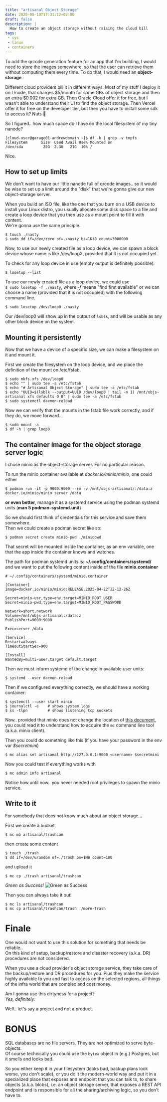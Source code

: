 ```yaml
---
title: "artisanal Object Storage"
date: 2025-05-10T17:31:12+02:00
draft: false
description: |
  How to create an object storage without raising the cloud bill
tags:
 - sys
 - linux
 - containers
---
```


To add the qrcode generation feature for an app that I'm building, I would need to store the images somewhere, so
that the user can retrieve them without computing them every time. To do that, I would need an **object-storage**.

Different cloud providers bill it in different ways. Most of my stuff I deploy it on Linode, 
that charges $5/month for some GBs of object storage and then an extra $0.002 for extra GB.
Then Oracle Cloud offer it for free, but I wasn't able to understand their UI to find the 
object storage. Then Vercel offer it for free on the developer tier, but then you have to install some sdk to access it? Nuts 🤷

So I figured.. how much space do I have on the local filesystem of my tiny nanode?  

```
[cloud-user@garage01-andrewdomain ~]$ df -h | grep -v tmpfs
Filesystem      Size  Used Avail Use% Mounted on
/dev/sda         25G  2.3G   21G  10% /
```

Nice.

## How to set up limits
We don't want to have our little nanode full of qrcode images.. so it would be wise to set up a limit
around the "disk" that we're gonna give our new object-storage server.

When you build an ISO file, like the one that you burn on a USB device
to install your Linux distro, you usually allocate some disk space to a file and create a loop device that you then
use as a mount point to fill it with content.  
We're gonna use the same principle.

```
$ touch ./nasty 
$ sudo dd if=/dev/zero of=./nasty bs=1KiB count=3000000
```

Now, to use our newly created file as a loop device, we can spawn a block device whose name is like /dev/loopX,
provided that it is not occupied yet.

To check for any loop device in use (empty output is definitely possible):
```
$ losetup --list
```

To use our newly created file as a loop device, we could use  
`$ sudo losetup -f ./nasty`, where *-f* means "find first available" 
or we can choose a name (provided that it is not occupied) with the following command line.
```
$ sudo losetup /dev/loop0 ./nasty
```

Our /dev/loop0 will show up in the output of `lsblk`, and will be usable
as any other block device on the system.

## Mounting it persistently
Now that we have a device of a specific size, we can make a filesystem on it and mount it.

First we create the filesystem on the loop device, and we place the definition of the mount on /etc/fstab.
```
$ sudo mkfs.xfs /dev/loop0
$ echo "" | sudo tee -a /etc/fstab
$ echo "# Artisanal Object Storage" | sudo tee -a /etc/fstab
$ echo "UUID=$(lsblk --output=UUID /dev/loop0 | tail -n 1) /mnt/objs-artisanal xfs defaults 0 0" | sudo tee -a /etc/fstab
$ sudo systemctl daemon-reload
```

Now we can verify that the mounts in the fstab file work correctly, and if they do, we move forward...
```
$ sudo mount -a
$ df -h | grep loop0
```

## The container image for the object storage server logic
I chose minio as the object-storage server. For no particular reason.

To run the minio container available at *docker.io/minio/minio*, one could either 
```
$ podman run -it -p 9000:9000 --rm -v /mnt/objs-artisanal/:/data:z docker.io/minio/minio server /data
```

**or even better**, manage it as a systemd service using the podman systemd units (**man 5 podman-systemd.unit**)

So we should first think of credentials for this service and save them somewhere.  
Then we could create a podman secret like so:
```
$ podman secret create minio-pwd ./miniopwd
```

That secret will be mounted inside the container, as an env variable, 
one that the app inside the container knows and watches.

The path for podman systemd units is: **~/.config/containers/systemd/**  
and we want to put the following content inside of the file **minio.container**
```
# ~/.config/containers/systemd/minio.container

[Container]
Image=docker.io/minio/minio:RELEASE.2025-04-22T22-12-26Z

Secret=minio-usr,type=env,target=MINIO_ROOT_USER
Secret=minio-pwd,type=env,target=MINIO_ROOT_PASSWORD

Network=short.network
Volume=/mnt/objs-artisanal:/data:z
PublishPort=9000:9000

Exec=server /data

[Service]
Restart=always
TimeoutStartSec=900

[Install]
WantedBy=multi-user.target default.target
```

Then we must inform systemd of the change in available user units:
```
$ systemd --user daemon-reload
```

Then if we configured everything correctly, we should have a working container:
```
$ systemctl --user start minio
$ journalctl -e    # shows system logs
$ ss -tlpn         # shows listening tcp sockets
```

Now.. provided that minio does not change the location of [this document](https://min.io/docs/minio/linux/reference/minio-mc.html#quickstart),
you could read it to understand how to acquire the `mc` command line tool (a.k.a. minio client).

Then you could do something like this (if you have your password in the env var *$secretmini*)
```
$ mc alias set artisanal http://127.0.0.1:9000 <username> $secretmini
```

Now you could test if everything works with
```
$ mc admin info artisanal
```

Notice how until now.. you never needed root privileges to spawn the minio service.

## Write to it
For somebody that does not know much about an object storage...

First we create a bucket
```
$ mc mb artisanal/trashcan
```

then create some content
```
$ touch ./trash
$ dd if=/dev/urandom of=./trash bs=1MB count=100
```

and upload it
```
$ mc cp ./trash artisanal/trashcan
```

*Green as Success!*
![Green as Success](/posts/images/trashcan_upload.png "green as success")

Then you can always take it out!
```
$ mc ls artisanal/trashcan
$ mc cp artisanal/trashcan/trash ./more-trash
```

# Finale
One would not want to use this solution for something that needs be reliable..  
On this kind of setup, backup/restore and disaster recovery (a.k.a. DR) procedures are not considered.

When you use a cloud provider's object storage service, 
they take care of the backup/restore and DR procedures for you.
Plus they make the service highly available to you and fast to access on the selected regions,
all things of the infra world that are complex and cost money.

Am I gonna use this dirtyness for a project?  
*Yes, definitely.*

Well.. let's say a project and not a product.

# BONUS
SQL databases are no file servers. They are not optimized to serve byte-objects.  
Of course technically you could use the `bytea` object in (e.g.) Postgres, but it smells and looks bad.

So you either keep it in your filesystem (looks bad, backup plans look worse, you don't scale), or you do it the
modern-world way and put it in a specialized place that exposes and endpoint that you can talk to, to share objects (a.k.a. blobs),
i.e. an object storage server, that exposes a REST API endpoint and is responsible for all the sharing/archiving logic, so
you don't have to.
